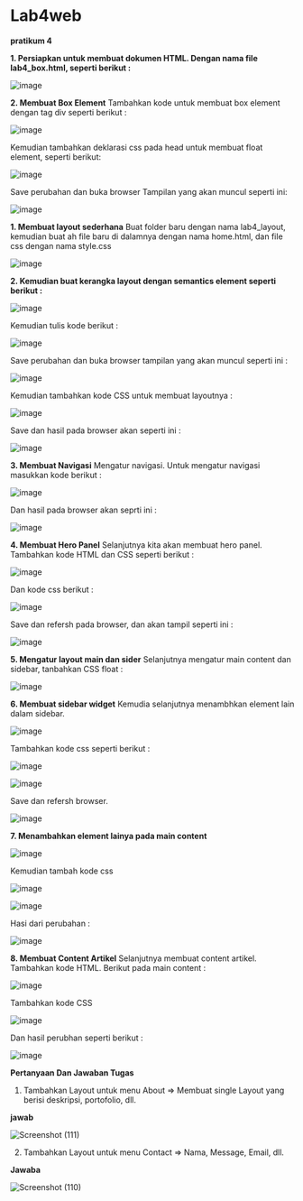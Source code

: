 # Lab4web

**pratikum 4**

**1.	Persiapkan untuk membuat dokumen HTML. Dengan nama file lab4_box.html, seperti berikut :**

![image](https://user-images.githubusercontent.com/56193251/115568679-bce16d00-a2e6-11eb-91ee-9d6085ea125d.png)

**2.  Membuat Box Element**
Tambahkan kode untuk membuat box element dengan tag div seperti berikut :

![image](https://user-images.githubusercontent.com/56193251/115568809-d97da500-a2e6-11eb-8431-bc44b3b6ae4e.png)

Kemudian tambahkan deklarasi css pada head untuk membuat float element, seperti berikut:

![image](https://user-images.githubusercontent.com/56193251/115568867-e4d0d080-a2e6-11eb-8063-65755e02b1f6.png)

Save perubahan dan buka browser
Tampilan yang akan muncul seperti ini:

![image](https://user-images.githubusercontent.com/56193251/115568958-fa45fa80-a2e6-11eb-8a5c-ee045d40d8ed.png)

**1. Membuat layout sederhana**
Buat folder baru dengan nama lab4_layout, kemudian buat ah file baru di dalamnya dengan nama home.html, dan file css dengan nama style.css

![image](https://user-images.githubusercontent.com/56193251/115569061-147fd880-a2e7-11eb-8890-aa1ed55585ea.png)

**2.	Kemudian buat kerangka layout dengan semantics element seperti berikut :**

![image](https://user-images.githubusercontent.com/56193251/115569133-22355e00-a2e7-11eb-8edc-460f142a751b.png)

Kemudian tulis kode berikut :

![image](https://user-images.githubusercontent.com/56193251/115569193-2feae380-a2e7-11eb-8236-be65b0826c80.png)

Save perubahan dan buka browser tampilan yang akan muncul seperti ini :

![image](https://user-images.githubusercontent.com/56193251/115569243-3b3e0f00-a2e7-11eb-852c-ead27bced11e.png)

Kemudian tambahkan kode CSS untuk membuat layoutnya :

![image](https://user-images.githubusercontent.com/56193251/115569318-4db84880-a2e7-11eb-8d39-79ba07b38f61.png)

Save dan hasil pada browser akan seperti ini :

![image](https://user-images.githubusercontent.com/56193251/115569372-5d379180-a2e7-11eb-9cfb-3c9bb24125a3.png)

**3. **Membuat Navigasi**** 
Mengatur navigasi. Untuk mengatur navigasi masukkan kode berikut :

![image](https://user-images.githubusercontent.com/56193251/115569476-750f1580-a2e7-11eb-93a9-f5f53a3dbf0f.png)

Dan hasil pada browser akan seprti ini :

![image](https://user-images.githubusercontent.com/56193251/115569521-80fad780-a2e7-11eb-8577-b4eca5c178f3.png)

**4. Membuat Hero Panel** 
Selanjutnya kita akan membuat hero panel. Tambahkan kode HTML dan CSS seperti berikut :

![image](https://user-images.githubusercontent.com/56193251/115569641-a0920000-a2e7-11eb-8cd2-debdedc6b29c.png)

Dan kode css berikut :

![image](https://user-images.githubusercontent.com/56193251/115569702-adaeef00-a2e7-11eb-86e3-e372a47f7404.png)

Save dan refersh pada browser, dan akan tampil seperti ini :

![image](https://user-images.githubusercontent.com/56193251/115569740-b8698400-a2e7-11eb-8e6f-9053f550e019.png)

**5.	Mengatur layout main dan sider**
Selanjutnya mengatur main content dan sidebar, tanbahkan CSS float :

![image](https://user-images.githubusercontent.com/56193251/115569844-cd461780-a2e7-11eb-8fcf-c50348a6e174.png)

**6. Membuat sidebar widget** 
Kemudia selanjutnya menambhkan element lain dalam sidebar.

![image](https://user-images.githubusercontent.com/56193251/115569922-ddf68d80-a2e7-11eb-9a8b-c31f19278772.png)

Tambahkan kode css seperti berikut :

![image](https://user-images.githubusercontent.com/56193251/115569965-e8b12280-a2e7-11eb-9c76-d6009229e643.png)

![image](https://user-images.githubusercontent.com/56193251/115569980-ed75d680-a2e7-11eb-9162-48bd43d0d847.png)

Save dan refersh browser.

![image](https://user-images.githubusercontent.com/56193251/115570034-fbc3f280-a2e7-11eb-85c7-16f552b0db95.png)

**7.	Menambahkan element lainya pada main content**

![image](https://user-images.githubusercontent.com/56193251/115570109-0d0cff00-a2e8-11eb-855f-05989dbc448f.png)

Kemudian tambah kode css

![image](https://user-images.githubusercontent.com/56193251/115570158-16966700-a2e8-11eb-9bbb-93f5e724dc83.png)

![image](https://user-images.githubusercontent.com/56193251/115570179-1b5b1b00-a2e8-11eb-92a7-5e929d26ffa9.png)

Hasi dari perubahan :

![image](https://user-images.githubusercontent.com/56193251/115570225-24e48300-a2e8-11eb-88f9-bf3427a0b763.png)

**8. Membuat Content Artikel**
Selanjutnya membuat content artikel. Tambahkan kode HTML. Berikut pada main content :

![image](https://user-images.githubusercontent.com/56193251/115570309-3594f900-a2e8-11eb-86c3-15072851373e.png)

Tambahkan kode CSS

![image](https://user-images.githubusercontent.com/56193251/115570362-404f8e00-a2e8-11eb-82d5-629750a39bb6.png)

Dan hasil perubhan seperti berikut :

![image](https://user-images.githubusercontent.com/56193251/115570414-49d8f600-a2e8-11eb-9f46-3976dfb6700d.png)


**Pertanyaan Dan Jawaban Tugas**

1. Tambahkan Layout untuk menu About => Membuat single Layout yang berisi deskripsi, portofolio, dll.

**jawab**

![Screenshot (111)](https://user-images.githubusercontent.com/56193251/115684024-329a1700-a381-11eb-8a73-4d5f72bc65eb.png)


2. Tambahkan Layout untuk menu Contact => Nama, Message, Email, dll.

**Jawaba**

![Screenshot (110)](https://user-images.githubusercontent.com/56193251/115684269-6b39f080-a381-11eb-8ff3-f3e41c5df455.png)







